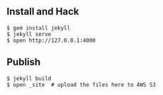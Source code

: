 Install and Hack
-------------------

```
$ gem install jekyll
$ jekyll serve
$ open http://127.0.0.1:4000
```

Publish
-------

```
$ jekyll build
$ open _site  # upload the files here to AWS S3
```
